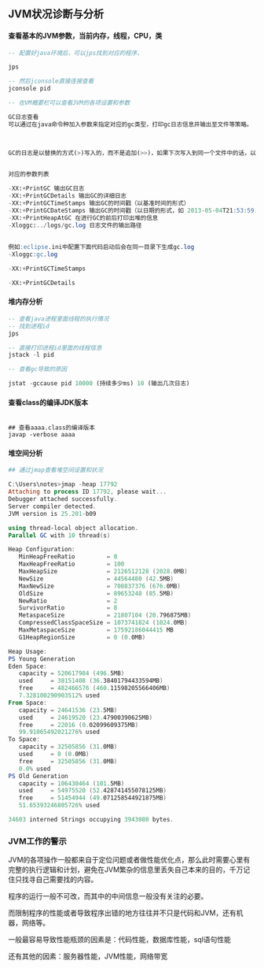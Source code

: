 ## JVM状况诊断与分析



#### 查看基本的JVM参数，当前内存，线程，CPU，类

```sql
-- 配置好java环境后，可以jps找到对应的程序，

jps

-- 然后jconsole直接连接查看
jconsole pid

-- 在VM概要栏可以查看JVM的各项设置和参数

GC日志查看
可以通过在java命令种加入参数来指定对应的gc类型，打印gc日志信息并输出至文件等策略。

 

GC的日志是以替换的方式(>)写入的，而不是追加(>>)，如果下次写入到同一个文件中的话，以前的GC内容会被清空。

 
对应的参数列表

-XX:+PrintGC 输出GC日志
-XX:+PrintGCDetails 输出GC的详细日志
-XX:+PrintGCTimeStamps 输出GC的时间戳（以基准时间的形式）
-XX:+PrintGCDateStamps 输出GC的时间戳（以日期的形式，如 2013-05-04T21:53:59.234+0800）
-XX:+PrintHeapAtGC 在进行GC的前后打印出堆的信息
-Xloggc:../logs/gc.log 日志文件的输出路径
 
 
例如:eclipse.ini中配置下面代码启动后会在同一目录下生成gc.log
-Xloggc:gc.log

-XX:+PrintGCTimeStamps

-XX:+PrintGCDetails

```



#### 堆内存分析

```sql
-- 查看java进程里面线程的执行情况
-- 找到进程id
jps 

-- 直接打印进程id里面的线程信息
jstack -l pid

-- 查看gc导致的原因

jstat -gccause pid 10000 (持续多少ms) 10 (输出几次日志)


```



#### 查看class的编译JDK版本

```

## 查看aaaa.class的编译版本
javap -verbose aaaa
```





#### 堆空间分析

```powershell
## 通过jmap查看堆空间设置和状况

C:\Users\notes>jmap -heap 17792
Attaching to process ID 17792, please wait...
Debugger attached successfully.
Server compiler detected.
JVM version is 25.201-b09

using thread-local object allocation.
Parallel GC with 10 thread(s)

Heap Configuration:
   MinHeapFreeRatio         = 0
   MaxHeapFreeRatio         = 100
   MaxHeapSize              = 2126512128 (2028.0MB)
   NewSize                  = 44564480 (42.5MB)
   MaxNewSize               = 708837376 (676.0MB)
   OldSize                  = 89653248 (85.5MB)
   NewRatio                 = 2
   SurvivorRatio            = 8
   MetaspaceSize            = 21807104 (20.796875MB)
   CompressedClassSpaceSize = 1073741824 (1024.0MB)
   MaxMetaspaceSize         = 17592186044415 MB
   G1HeapRegionSize         = 0 (0.0MB)

Heap Usage:
PS Young Generation
Eden Space:
   capacity = 520617984 (496.5MB)
   used     = 38151408 (36.38401794433594MB)
   free     = 482466576 (460.11598205566406MB)
   7.328100290903512% used
From Space:
   capacity = 24641536 (23.5MB)
   used     = 24619520 (23.47900390625MB)
   free     = 22016 (0.02099609375MB)
   99.91065492021276% used
To Space:
   capacity = 32505856 (31.0MB)
   used     = 0 (0.0MB)
   free     = 32505856 (31.0MB)
   0.0% used
PS Old Generation
   capacity = 106430464 (101.5MB)
   used     = 54975520 (52.428741455078125MB)
   free     = 51454944 (49.071258544921875MB)
   51.65393246805726% used

34603 interned Strings occupying 3943080 bytes.
```





### JVM工作的警示

  JVM的各项操作一般都来自于定位问题或者做性能优化点，那么此时需要心里有完整的执行逻辑和计划，避免在JVM繁杂的信息里丢失自己本来的目的，千万记住只找寻自己需要找的内容。

  程序的运行一般不可改，而其中的中间信息一般没有关注的必要。

  而限制程序的性能或者导致程序出错的地方往往并不只是代码和JVM，还有机器，网络等。

  一般最容易导致性能瓶颈的因素是：代码性能，数据库性能，sql语句性能

  还有其他的因素：服务器性能，JVM性能，网络带宽



